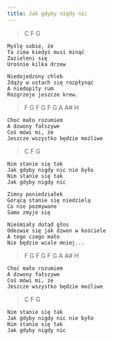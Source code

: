 ```yaml
---
title: Jak gdyby nigdy nic
---
```


> C F G

```
Myślę sobie, że
Ta zima kiedyś musi minąć
Zazieleni się
Urośnie kilka drzew
```

```
Niedojedzony chleb
Zdąży w ustach się rozpłynąć
A niedopity rum
Rozgrzeje jeszcze krew.
```

> F G F G F G A A# H

```
Choć mało rozumiem
A dzwony fałszywe
Coś mówi mi, że
Jeszcze wszystko będzie możliwe
```

> C F G

```
Nim stanie się tak
Jak gdyby nigdy nic nie było
Nim stanie się tak
Jak gdyby nigdy nic
```

```
Zimny poniedziałek
Gorącą stanie się niedzielą
Co nie pozmywane
Samo zmyje się
```

```
Nieśmiały dotąd głos
Odezwie się jak dzwon w kościele
A tego czego mało
Nie będzie wcale mniej...
```

> F G F G F G A A# H

```
Choć mało rozumiem
A dzwony fałszywe
Coś mówi mi, że
Jeszcze wszystko będzie możliwe
```

> C F G

```
Nim stanie się tak
Jak gdyby nigdy nic nie było
Nim stanie się tak
Jak gdyby nigdy nic
```